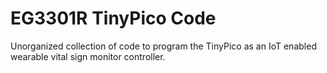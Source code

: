 # EG3301R TinyPico Code

Unorganized collection of code to program the TinyPico as an IoT enabled wearable vital sign monitor controller.
